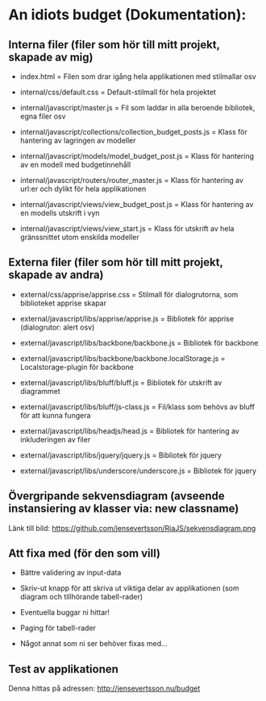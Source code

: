 # An idiots budget (Dokumentation):

## Interna filer (filer som hör till mitt projekt, skapade av mig)

- index.html = Filen som drar igång hela applikationen med stilmallar osv

- internal/css/default.css = Default-stilmall för hela projektet

- internal/javascript/master.js = Fil som laddar in alla beroende bibliotek, egna filer osv

- internal/javascript/collections/collection_budget_posts.js = Klass för hantering av lagringen av modeller

- internal/javascript/models/model_budget_post.js = Klass för hantering av en modell med budgetinnehåll

- internal/javascript/routers/router_master.js = Klass för hantering av url:er och dylikt för hela applikationen

- internal/javascript/views/view_budget_post.js = Klass för hantering av en modells utskrift i vyn

- internal/javascript/views/view_start.js = Klass för utskrift av hela gränssnittet utom enskilda modeller

## Externa filer (filer som hör till mitt projekt, skapade av andra)

- external/css/apprise/apprise.css = Stilmall för dialogrutorna, som biblioteket apprise skapar

- external/javascript/libs/apprise/apprise.js = Bibliotek för apprise (dialogrutor: alert osv)

- external/javascript/libs/backbone/backbone.js = Bibliotek för backbone

- external/javascript/libs/backbone/backbone.localStorage.js = Localstorage-plugin för backbone 

- external/javascript/libs/bluff/bluff.js = Bibliotek för utskrift av diagrammet

- external/javascript/libs/bluff/js-class.js = Fil/klass som behövs av bluff för att kunna fungera

- external/javascript/libs/headjs/head.js = Bibliotek för hantering av inkluderingen av filer

- external/javascript/libs/jquery/jquery.js = Bibliotek för jquery

- external/javascript/libs/underscore/underscore.js = Bibliotek för jquery

## Övergripande sekvensdiagram (avseende instansiering av klasser via: new classname)

Länk till bild: https://github.com/jensevertsson/RiaJS/sekvensdiagram.png

## Att fixa med (för den som vill)

- Bättre validering av input-data

- Skriv-ut knapp för att skriva ut viktiga delar av applikationen (som diagram och tillhörande tabell-rader)

- Eventuella buggar ni hittar!

- Paging för tabell-rader

- Något annat som ni ser behöver fixas med…

## Test av applikationen

Denna hittas på adressen: http://jensevertsson.nu/budget